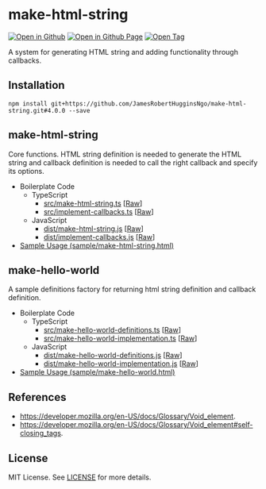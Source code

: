 # make-html-string

[![Open in Github](https://img.shields.io/badge/Open_in_GitHub-6e5494)](https://github.com/JamesRobertHugginsNgo/make-html-string/)
[![Open in Github Page](https://img.shields.io/badge/Open_in_GitHub_Page-4078c0)](https://jamesroberthugginsngo.github.io/make-html-string/)
[![Open Tag](https://img.shields.io/badge/Open_Tag-4.0.0-6cc644)](https://github.com/JamesRobertHugginsNgo/make-html-string/tree/4.0.0)

A system for generating HTML string and adding functionality through callbacks.

## Installation

```
npm install git+https://github.com/JamesRobertHugginsNgo/make-html-string.git#4.0.0 --save
```

## make-html-string

Core functions. HTML string definition is needed to generate the HTML string and callback definition is needed to call the right callback and specify its options.

- Boilerplate Code
	- TypeScript
		- [src/make-html-string.ts](./src/make-html-string.ts) [[Raw](./src/make-html-string.ts?raw=1)]
		- [src/implement-callbacks.ts](./src/implement-callbacks.ts) [[Raw](./src/implement-callbacks.ts?raw=1)]
	- JavaScript
		- [dist/make-html-string.js](./dist/make-html-string.js) [[Raw](./dist/make-html-string.js?raw=1)]
		- [dist/implement-callbacks.js](./dist/implement-callbacks.js) [[Raw](./dist/implement-callbacks.js?raw=1)]
- [Sample Usage (sample/make-html-string.html)](./sample/make-html-string.html)

## make-hello-world

A sample definitions factory for returning html string definition and callback definition.

- Boilerplate Code
	- TypeScript
		- [src/make-hello-world-definitions.ts](./src/make-hello-world-definitions.ts) [[Raw](./src/make-hello-world-definitions.ts?raw=1)]
		- [src/make-hello-world-implementation.ts](./src/make-hello-world-implementation.ts) [[Raw](./src/make-hello-world-implementation.ts?raw=1)]
	- JavaScript
		- [dist/make-hello-world-definitions.js](./dist/make-hello-world-definitions.js) [[Raw](./dist/make-hello-world-definitions.js?raw=1)]
		- [dist/make-hello-world-implementation.js](./dist/make-hello-world-implementation.js) [[Raw](./dist/make-hello-world-implementation.js?raw=1)]
- [Sample Usage (sample/make-hello-world.html)](./sample/make-hello-world.html)

## References

- https://developer.mozilla.org/en-US/docs/Glossary/Void_element.
- https://developer.mozilla.org/en-US/docs/Glossary/Void_element#self-closing_tags.

## License

MIT License. See [LICENSE](LICENSE) for more details.
